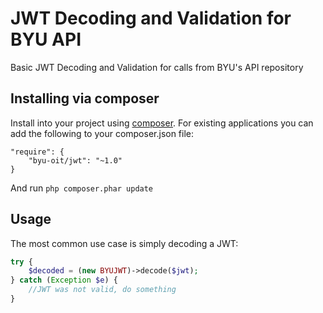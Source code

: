 # JWT Decoding and Validation for BYU API

Basic JWT Decoding and Validation for calls from BYU's API repository

## Installing via composer

Install into your project using [composer](http://getcomposer.org).
For existing applications you can add the
following to your composer.json file:

    "require": {
        "byu-oit/jwt": "~1.0"
    }

And run `php composer.phar update`

## Usage

The most common use case is simply decoding a JWT:
```php
try {
    $decoded = (new BYUJWT)->decode($jwt);
} catch (Exception $e) {
    //JWT was not valid, do something
}
```
